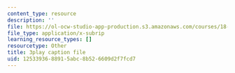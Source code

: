 ```yaml
---
content_type: resource
description: ''
file: https://ol-ocw-studio-app-production.s3.amazonaws.com/courses/18-01sc-single-variable-calculus-fall-2010/1253393688915abc8b526609d2f7fcd7_zUEuKrxgHws.vtt
file_type: application/x-subrip
learning_resource_types: []
resourcetype: Other
title: 3play caption file
uid: 12533936-8891-5abc-8b52-6609d2f7fcd7
---
```


